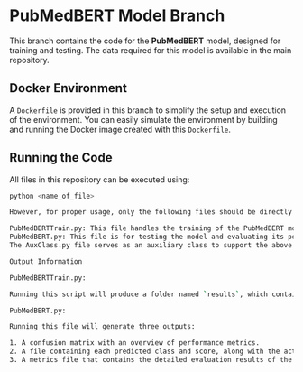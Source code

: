 # PubMedBERT Model Branch

This branch contains the code for the **PubMedBERT** model, designed for training and testing. The data required for this model is available in the main repository. 

## Docker Environment

A `Dockerfile` is provided in this branch to simplify the setup and execution of the environment. You can easily simulate the environment by building and running the Docker image created with this `Dockerfile`.

## Running the Code

All files in this repository can be executed using:

```bash
python <name_of_file>

However, for proper usage, only the following files should be directly run:

PubMedBERTTrain.py: This file handles the training of the PubMedBERT model.
PubMedBERT.py: This file is for testing the model and evaluating its performance.
The AuxClass.py file serves as an auxiliary class to support the above scripts and should not be run independently.

Output Information

PubMedBERTTrain.py:

Running this script will produce a folder named `results`, which contains a checkpoint for each training epoch. These checkpoints can be used to restore or continue training later.

PubMedBERT.py:

Running this file will generate three outputs:

1. A confusion matrix with an overview of performance metrics.
2. A file containing each predicted class and score, along with the actual class and score.
3. A metrics file that contains the detailed evaluation results of the model.
